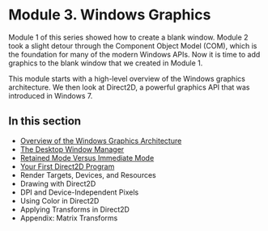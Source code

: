<!-- https://docs.microsoft.com/en-us/windows/win32/learnwin32/module-3---windows-graphics -->
# Module 3. Windows Graphics

Module 1 of this series showed how to create a blank window. Module 2 took a slight detour through the Component Object Model (COM), which is the foundation for many of the modern Windows APIs. Now it is time to add graphics to the blank window that we created in Module 1.

This module starts with a high-level overview of the Windows graphics architecture. We then look at Direct2D, a powerful graphics API that was introduced in Windows 7.

## In this section

- [Overview of the Windows Graphics Architecture](./overview-of-the-windows-graphics-architecture.md)
- [The Desktop Window Manager](./the-window-desktop-manager.md)
- [Retained Mode Versus Immediate Mode](./retained-mode-versus-immediate-mode.md)
- [Your First Direct2D Program](./your-first-direct2d-program.md)
- Render Targets, Devices, and Resources
- Drawing with Direct2D
- DPI and Device-Independent Pixels
- Using Color in Direct2D
- Applying Transforms in Direct2D
- Appendix: Matrix Transforms
